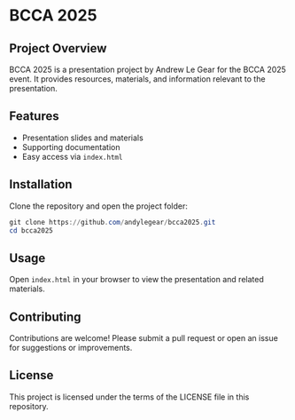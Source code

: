 # BCCA 2025

## Project Overview
BCCA 2025 is a presentation project by Andrew Le Gear for the BCCA 2025 event. It provides resources, materials, and information relevant to the presentation.

## Features
- Presentation slides and materials
- Supporting documentation
- Easy access via `index.html`

## Installation
Clone the repository and open the project folder:

```powershell
git clone https://github.com/andylegear/bcca2025.git
cd bcca2025
```

## Usage
Open `index.html` in your browser to view the presentation and related materials.

## Contributing
Contributions are welcome! Please submit a pull request or open an issue for suggestions or improvements.

## License
This project is licensed under the terms of the LICENSE file in this repository.
